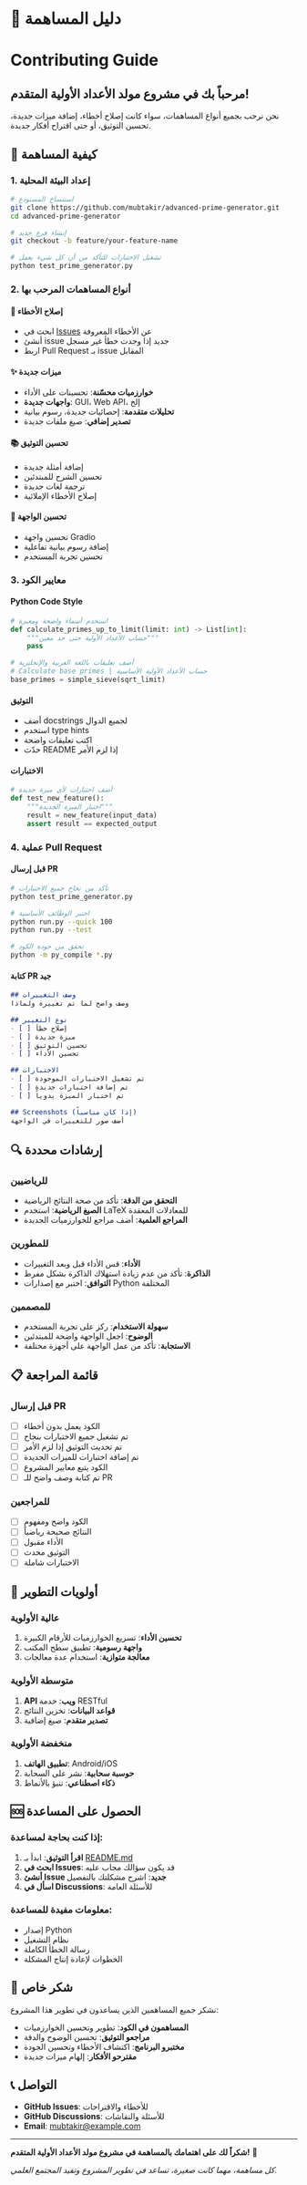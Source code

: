 # 🤝 دليل المساهمة
# Contributing Guide

## مرحباً بك في مشروع مولد الأعداد الأولية المتقدم!

نحن نرحب بجميع أنواع المساهمات، سواء كانت إصلاح أخطاء، إضافة ميزات جديدة، تحسين التوثيق، أو حتى اقتراح أفكار جديدة.

## 🚀 كيفية المساهمة

### 1. إعداد البيئة المحلية

```bash
# استنساخ المستودع
git clone https://github.com/mubtakir/advanced-prime-generator.git
cd advanced-prime-generator

# إنشاء فرع جديد
git checkout -b feature/your-feature-name

# تشغيل الاختبارات للتأكد من أن كل شيء يعمل
python test_prime_generator.py
```

### 2. أنواع المساهمات المرحب بها

#### 🐛 إصلاح الأخطاء
- ابحث في [Issues](https://github.com/mubtakir/advanced-prime-generator/issues) عن الأخطاء المعروفة
- أنشئ issue جديد إذا وجدت خطأ غير مسجل
- اربط Pull Request بـ issue المقابل

#### ✨ ميزات جديدة
- **خوارزميات محسّنة**: تحسينات على الأداء
- **واجهات جديدة**: GUI، Web API، إلخ
- **تحليلات متقدمة**: إحصائيات جديدة، رسوم بيانية
- **تصدير إضافي**: صيغ ملفات جديدة

#### 📚 تحسين التوثيق
- إضافة أمثلة جديدة
- تحسين الشرح للمبتدئين
- ترجمة لغات جديدة
- إصلاح الأخطاء الإملائية

#### 🎨 تحسين الواجهة
- تحسين واجهة Gradio
- إضافة رسوم بيانية تفاعلية
- تحسين تجربة المستخدم

### 3. معايير الكود

#### Python Code Style
```python
# استخدم أسماء واضحة ومعبرة
def calculate_primes_up_to_limit(limit: int) -> List[int]:
    """حساب الأعداد الأولية حتى حد معين"""
    pass

# أضف تعليقات باللغة العربية والإنجليزية
# Calculate base primes | حساب الأعداد الأولية الأساسية
base_primes = simple_sieve(sqrt_limit)
```

#### التوثيق
- أضف docstrings لجميع الدوال
- استخدم type hints
- اكتب تعليقات واضحة
- حدّث README إذا لزم الأمر

#### الاختبارات
```python
# أضف اختبارات لأي ميزة جديدة
def test_new_feature():
    """اختبار الميزة الجديدة"""
    result = new_feature(input_data)
    assert result == expected_output
```

### 4. عملية Pull Request

#### قبل إرسال PR
```bash
# تأكد من نجاح جميع الاختبارات
python test_prime_generator.py

# اختبر الوظائف الأساسية
python run.py --quick 100
python run.py --test

# تحقق من جودة الكود
python -m py_compile *.py
```

#### كتابة PR جيد
```markdown
## وصف التغييرات
وصف واضح لما تم تغييره ولماذا

## نوع التغيير
- [ ] إصلاح خطأ
- [ ] ميزة جديدة  
- [ ] تحسين التوثيق
- [ ] تحسين الأداء

## الاختبارات
- [ ] تم تشغيل الاختبارات الموجودة
- [ ] تم إضافة اختبارات جديدة
- [ ] تم اختبار الميزة يدوياً

## Screenshots (إذا كان مناسباً)
أضف صور للتغييرات في الواجهة
```

## 🔍 إرشادات محددة

### للرياضيين
- **التحقق من الدقة**: تأكد من صحة النتائج الرياضية
- **الصيغ الرياضية**: استخدم LaTeX للمعادلات المعقدة
- **المراجع العلمية**: أضف مراجع للخوارزميات الجديدة

### للمطورين
- **الأداء**: قس الأداء قبل وبعد التغييرات
- **الذاكرة**: تأكد من عدم زيادة استهلاك الذاكرة بشكل مفرط
- **التوافق**: اختبر مع إصدارات Python المختلفة

### للمصممين
- **سهولة الاستخدام**: ركز على تجربة المستخدم
- **الوضوح**: اجعل الواجهة واضحة للمبتدئين
- **الاستجابة**: تأكد من عمل الواجهة على أجهزة مختلفة

## 📋 قائمة المراجعة

### قبل إرسال PR
- [ ] الكود يعمل بدون أخطاء
- [ ] تم تشغيل جميع الاختبارات بنجاح
- [ ] تم تحديث التوثيق إذا لزم الأمر
- [ ] تم إضافة اختبارات للميزات الجديدة
- [ ] الكود يتبع معايير المشروع
- [ ] تم كتابة وصف واضح للـ PR

### للمراجعين
- [ ] الكود واضح ومفهوم
- [ ] النتائج صحيحة رياضياً
- [ ] الأداء مقبول
- [ ] التوثيق محدث
- [ ] الاختبارات شاملة

## 🎯 أولويات التطوير

### عالية الأولوية
1. **تحسين الأداء**: تسريع الخوارزميات للأرقام الكبيرة
2. **واجهة رسومية**: تطبيق سطح المكتب
3. **معالجة متوازية**: استخدام عدة معالجات

### متوسطة الأولوية
1. **API ويب**: خدمة RESTful
2. **قواعد البيانات**: تخزين النتائج
3. **تصدير متقدم**: صيغ إضافية

### منخفضة الأولوية
1. **تطبيق الهاتف**: Android/iOS
2. **حوسبة سحابية**: نشر على السحابة
3. **ذكاء اصطناعي**: تنبؤ بالأنماط

## 🆘 الحصول على المساعدة

### إذا كنت بحاجة لمساعدة:
1. **اقرأ التوثيق**: ابدأ بـ [README.md](README.md)
2. **ابحث في Issues**: قد يكون سؤالك مجاب عليه
3. **أنشئ Issue جديد**: اشرح مشكلتك بالتفصيل
4. **اسأل في Discussions**: للأسئلة العامة

### معلومات مفيدة للمساعدة:
- إصدار Python
- نظام التشغيل
- رسالة الخطأ الكاملة
- الخطوات لإعادة إنتاج المشكلة

## 🌟 شكر خاص

نشكر جميع المساهمين الذين يساعدون في تطوير هذا المشروع:

- **المساهمون في الكود**: تطوير وتحسين الخوارزميات
- **مراجعو التوثيق**: تحسين الوضوح والدقة
- **مختبرو البرنامج**: اكتشاف الأخطاء وتحسين الجودة
- **مقترحو الأفكار**: إلهام ميزات جديدة

## 📞 التواصل

- **GitHub Issues**: للأخطاء والاقتراحات
- **GitHub Discussions**: للأسئلة والنقاشات
- **Email**: mubtakir@example.com

---

**شكراً لك على اهتمامك بالمساهمة في مشروع مولد الأعداد الأولية المتقدم!** 🙏

*كل مساهمة، مهما كانت صغيرة، تساعد في تطوير المشروع وتفيد المجتمع العلمي.*

